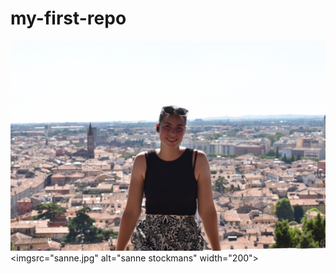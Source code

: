 # my-first-repo
![sanne stockmans](sanne.jpg)
<imgsrc="sanne.jpg" alt="sanne stockmans" width="200">
